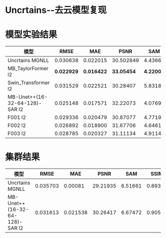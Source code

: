 # Uncrtains--去云模型复现

# 模型实验结果  
模型 | RMSE | MAE | PSNR | SAM | SSIM 
--- | --- | --- | --- | --- | ---
Uncrtains MGNLL | 0.030638 | 0.022015 | 30.502849 | 4.43660 | 0.92405
MB_TaylorFormer l2 | **0.022929** | **0.016422** | **33.05454** | **4.22007** | **0.92842**
Swin_Transformer l2 | 0.031529 | 0.022521 | 30.28407 | 5.83186 | 0.86723
MB-Unet++(16-32-64-128)-SAR l2 | 0.025148 | 0.017571 | 32.22073 | 4.07692 | 0.92498
F001 l2 | 0.029336 | 0.020479 | 30.87077 | 4.77194 | 0.91125
F002 l2 | 0.026892 | 0.018900 | 31.67706 | 4.64615 | 0.89592
F003 l2 | 0.028785 | 0.020327 | 31.11134 | 4.91146 | 0.88973


# 集群结果
模型 | RMSE | MAE | PSNR | SAM | SSIM 
--- | --- | --- | --- | --- | ---
Uncrtains MGNLL | 0.035703 | 0.00081 | 29.21935 | 6.51661 | 0.89306
MB-Unet++(16-32-64-128)-SAR l2 | 0.031613 | 0.021538 | 30.26417 | 6.67472 | 0.90519 
